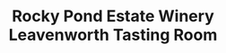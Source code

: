 ---
title: "Rocky Pond Estate Winery Leavenworth Tasting Room"
url: /leavenworth/rocky-pond-estate-winery-leavenworth-tasting-room/
shop: alcohol
---